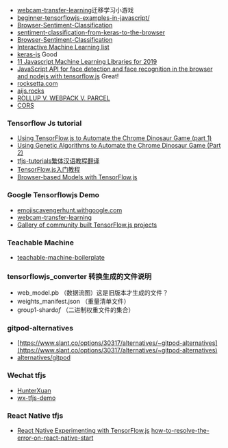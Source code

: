 - [webcam-transfer-learning](https://storage.googleapis.com/tfjs-examples/webcam-transfer-learning/dist/index.html)迁移学习小游戏
- [beginner-tensorflowjs-examples-in-javascript/](https://hpssjellis.github.io/beginner-tensorflowjs-examples-in-javascript/)
- [Browser-Sentiment-Classification](https://hpssjellis.github.io/beginner-tensorflowjs-examples-in-javascript/tf-examples/Browser-Sentiment-Classification/index.html)
- [sentiment-classification-from-keras-to-the-browser](https://medium.com/@alyafey22/sentiment-classification-from-keras-to-the-browser-7eda0d87cdc6)
- [Browser-Sentiment-Classification](https://github.com/zaidalyafeai/Browser-Sentiment-Classification)
- [Interactive Machine Learning list](https://inbrowser.ai/)
- [keras-js](https://transcranial.github.io/keras-js/#/) Good
- [11 Javascript Machine Learning Libraries for 2019](https://blog.bitsrc.io/11-javascript-machine-learning-libraries-to-use-in-your-app-c49772cca46c)
- [JavaScript API for face detection and face recognition in the browser and nodejs with tensorflow.js](https://justadudewhohacks.github.io/face-api.js/face_recognition) Great!
- [rocksetta.com](https://www.rocksetta.com/tensorflowjs/)
- [aijs.rocks](https://aijs.rocks/inspire/)
- [ROLLUP V. WEBPACK V. PARCEL](https://x-team.com/blog/rollup-webpack-parcel-comparison/)
- [CORS](https://enable-cors.org/server_nginx.html)

### Tensorflow Js tutorial
- [Using TensorFlow.js to Automate the Chrome Dinosaur Game (part 1)](https://heartbeat.fritz.ai/automating-chrome-dinosaur-game-part-1-290578f13907)
- [Using Genetic Algorithms to Automate the Chrome Dinosaur Game (Part 2)](https://heartbeat.fritz.ai/using-genetic-algorithms-to-automate-the-chrome-dinosaur-game-part-2-1c0007334297)
- [tfjs-tutorials繁体汉语教程翻译](https://github.com/NoobTW/tfjs-tutorials)
- [TensorFlow.js入门教程](https://www.w3cschool.cn/tensorflowjs/)
- [Browser-based Models with TensorFlow.js](https://www.coursera.org/learn/browser-based-models-tensorflow/)

### Google Tensorflowjs Demo
- [emojiscavengerhunt.withgoogle.com](https://emojiscavengerhunt.withgoogle.com/)
- [webcam-transfer-learning](https://storage.googleapis.com/tfjs-examples/webcam-transfer-learning/dist/index.html)
- [Gallery of community built TensorFlow.js projects](https://github.com/tensorflow/tfjs/blob/master/GALLERY.md)
### Teachable Machine 
- [teachable-machine-boilerplate](https://googlecreativelab.github.io/teachable-machine-boilerplate/)

### tensorflowjs_converter 转换生成的文件说明
- web_model.pb （数据流图）这是旧版本才生成的文件？
- weights_manifest.json （重量清单文件）
- group1-shard*of* （二进制权重文件的集合）

### gitpod-alternatives
- [https://www.slant.co/options/30317/alternatives/~gitpod-alternatives](https://www.slant.co/options/30317/alternatives/~gitpod-alternatives)
- [alternatives/gitpod](https://www.producthunt.com/alternatives/gitpod)

### Wechat tfjs
- [HunterXuan](https://hunterx.xyz/train-model-with-tfjs.html)
- [wx-tfjs-demo](https://github.com/HunterXuan/wx-tfjs-demo)

### React Native tfjs
- [React Native Experimenting with TensorFlow.js](https://t73liu.github.io/posts/experimenting-with-tfjs/) [how-to-resolve-the-error-on-react-native-start](https://stackoverflow.com/questions/58120990/how-to-resolve-the-error-on-react-native-start)
